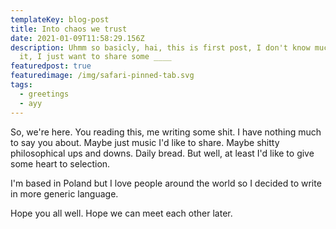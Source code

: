 ```yaml
---
templateKey: blog-post
title: Into chaos we trust
date: 2021-01-09T11:58:29.156Z
description: Uhmm so basicly, hai, this is first post, I don't know much about
  it, I just want to share some ____
featuredpost: true
featuredimage: /img/safari-pinned-tab.svg
tags:
  - greetings
  - ayy
---
```

So, we're here. You reading this, me writing some shit. I have nothing much to say you about. Maybe just music I'd like to share. Maybe shitty philosophical ups and downs. Daily bread. But well, at least I'd like to give some heart to selection. 

I'm based in Poland but I love people around the world so I decided to write in more generic language. 

Hope you all well. Hope we can meet each other later.